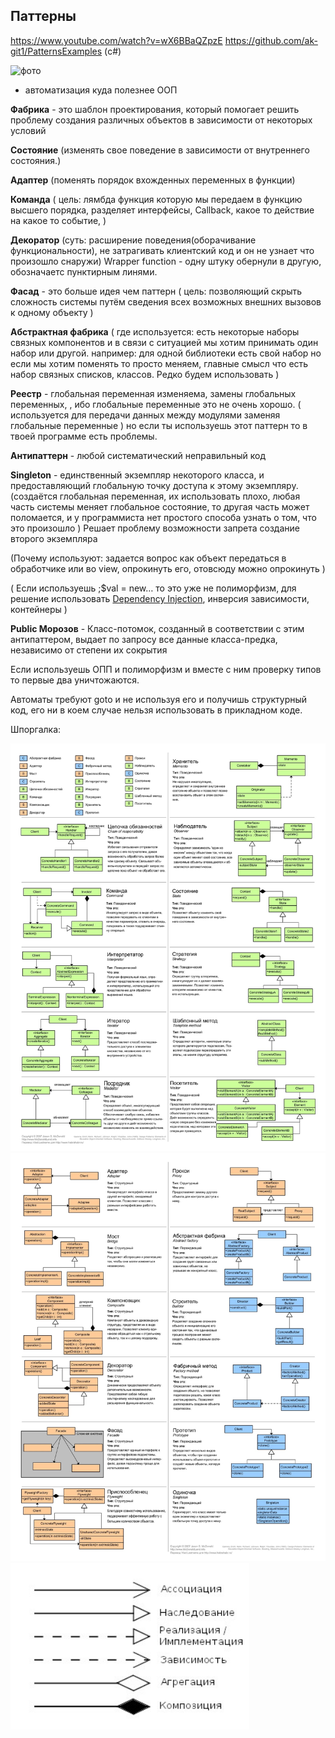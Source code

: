 ## Паттерны

https://www.youtube.com/watch?v=wX6BBaQZpzE
https://github.com/ak-git1/PatternsExamples (с#)

![фото](https://skazka-arkhyz.ru/wp-content/uploads/2/f/7/2f72cbfda9bcab070df3182cad1b8fb3.png)

- автоматизация куда полезнее ООП

**Фабрика** - это шаблон проектирования, который помогает решить проблему создания различных объектов в зависимости от
некоторых условий

**Состояние** (изменять свое поведение в зависимости от внутреннего состояния.)

**Адаптер**  (поменять порядок вхожденных переменных в функции)

**Команда** ( цель: лямбда функция которую мы передаем в функцию высшего порядка, разделяет интерфейсы, Callback, какое
то действие на какое то событие, )

**Декоратор** (суть: расширение поведения(оборачивание функциональности), не затрагивать клиентский код и он не узнает
что произошло снаружи) Wrapper function - одну штуку обернули в другую, обозначаетс пунктирным линями.

**Фасад** - это больше идея чем паттерн ( цель: позволяющий скрыть сложность системы путём сведения всех возможных
внешних вызовов к одному объекту )

**Абстрактная фабрика** ( где используется: есть некоторые наборы связных компонентов и в связи с ситуацией мы хотим
принимать один набор или другой. например: для одной библиотеки есть свой набор но если мы хотим поменять то просто
меняем, главные смысл что есть набор связных списков, классов. Редко будем использовать )

**Реестр** - глобальная переменная изменяема, замены глобальных переменных, , ибо глобальные переменные это не очень
хорошо. ( используется для передачи данных между модулями заменяя глобальные переменные ) но если ты используешь этот
паттерн то в твоей программе есть проблемы.

**Антипаттерн** - любой систематический неправильный код

**Singleton** - единственный экземпляр некоторого класса, и предоставляющий глобальную точку доступа к этому
экземпляру. (создаётся глобальная переменная, их использовать плохо, любая часть системы меняет глобальное состояние, то
другая часть может поломается, и у программиста нет простого способа узнать о том, что это произошло ) Решает проблему
возможности запрета создание второго экземпляра

(Почему используют: задается вопрос как объект передаться в обработчике или во view, опрокинуть его, отовсюду можно
опрокинуть )

( Если используешь ;$val = new… то это уже не полиморфизм, для решение
использовать [Dependency Injection](https://github.com/PHP-DI/PHP-DI/blob/master/doc/understanding-di.md), инверсия
зависимости, контейнеры )

**Public Морозов** - Класс-потомок, созданный в соответствии с этим антипаттером, выдает по запросу все данные
класса-предка, независимо от степени их сокрытия

Если используешь ОПП и полиморфизм и вместе с ним проверку типов то первые два уничтожаются.

Автоматы требуют goto и не используя его и получишь структурный код, его ни в коем случае нельзя использовать в
прикладном коде.

Шпоргалка:

![pattern1.png](../assets/pattern1.png)
![pattern2.png](../assets/pattern2.png)
![pattern3.png](../assets/pattern3.png)
